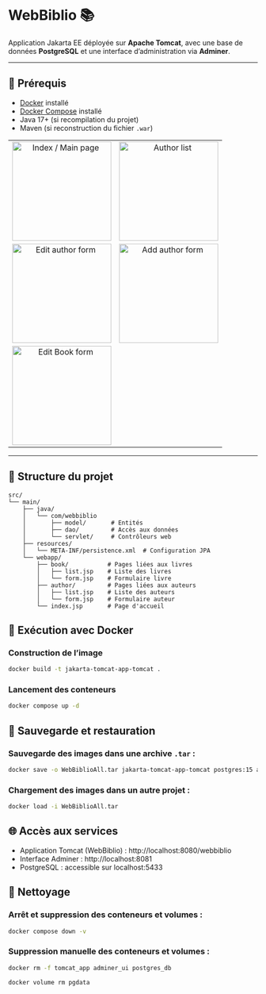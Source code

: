 # WebBiblio 📚

Application Jakarta EE déployée sur **Apache Tomcat**, avec une base de données **PostgreSQL** et une interface d’administration via **Adminer**.

---

## 🚀 Prérequis

- [Docker](https://docs.docker.com/get-docker/) installé  
- [Docker Compose](https://docs.docker.com/compose/) installé  
- Java 17+ (si recompilation du projet)  
- Maven (si reconstruction du fichier `.war`)  

<div align="center">
  <table>
    <tr>
      <td align="center" width="50%">
        <img height="200" src="https://i.ibb.co/tPkLgHcn/index.png" alt="Index / Main page" />
      </td>
      <td align="center" width="50%">
        <img height="200" src="https://i.ibb.co/p6wS84P2/list.png" alt="Author list" />
      </td>
    </tr>
    <tr>
      <td align="center" width="50%">
        <img height="200" src="https://i.ibb.co/QvjWShL0/form.png" alt="Edit author form" />
      </td>
      <td align="center" width="50%">
        <img height="200" src="https://i.ibb.co/qLf0wH5H/add.png" alt="Add author form" />
      </td>
    </tr>
    <tr>
      <td align="center" width="50%">
        <img height="200" src="https://i.ibb.co/zh2c4mmY/editbook2.png" alt="Edit Book form" />
      </td>
      <td align="center" width="50%">
        <!-- Ajoute une autre image ici si besoin, ou laisse vide -->
      </td>
    </tr>
  </table>
</div>

---

## 📂 Structure du projet

```text
src/
└── main/
    ├── java/
    │   └── com/webbiblio
    │       ├── model/       # Entités
    │       ├── dao/         # Accès aux données
    │       └── servlet/     # Contrôleurs web
    ├── resources/
    │   └── META-INF/persistence.xml  # Configuration JPA
    └── webapp/
        ├── book/           # Pages liées aux livres
        │   ├── list.jsp    # Liste des livres
        │   └── form.jsp    # Formulaire livre
        ├── author/         # Pages liées aux auteurs
        │   ├── list.jsp    # Liste des auteurs
        │   └── form.jsp    # Formulaire auteur
        └── index.jsp       # Page d'accueil
```


## 🐳 Exécution avec Docker

### Construction de l’image
```bash
docker build -t jakarta-tomcat-app-tomcat .
```

### Lancement des conteneurs

```bash
docker compose up -d
```

## 💾 Sauvegarde et restauration

### Sauvegarde des images dans une archive ``.tar`` :
```bash
docker save -o WebBiblioAll.tar jakarta-tomcat-app-tomcat postgres:15 adminer
```

### Chargement des images dans un autre projet :

```bash
docker load -i WebBiblioAll.tar
```

## 🌐 Accès aux services

- Application Tomcat (WebBiblio) : http://localhost:8080/webbiblio
- Interface Adminer : http://localhost:8081
- PostgreSQL : accessible sur localhost:5433

## 🧹 Nettoyage

### Arrêt et suppression des conteneurs et volumes :

```bash
docker compose down -v
```

### Suppression manuelle des conteneurs et volumes :

```bash
docker rm -f tomcat_app adminer_ui postgres_db
```
```bash
docker volume rm pgdata
```
